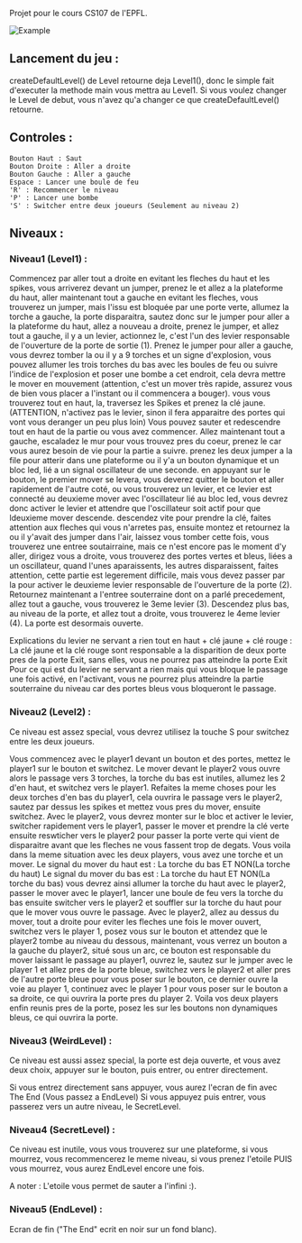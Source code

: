 <!-- language: lang-none -->
Projet pour le cours CS107 de l'EPFL.

![Example](https://zupimages.net/up/20/06/j4mw.png)

## Lancement du jeu :
createDefaultLevel() de Level retourne deja Level1(), donc le simple fait d'executer la methode main vous mettra au Level1.
Si vous voulez changer le Level de debut, vous n'avez qu'a changer ce que createDefaultLevel() retourne.

## Controles :
	Bouton Haut : Saut
	Bouton Droite : Aller a droite
	Bouton Gauche : Aller a gauche
	Espace : Lancer une boule de feu
	'R' : Recommencer le niveau
	'P' : Lancer une bombe
	'S' : Switcher entre deux joueurs (Seulement au niveau 2)

## Niveaux :
###	Niveau1 (Level1) :
Commencez par aller tout a droite en evitant les fleches du haut et les spikes, vous arriverez devant un jumper, prenez le et allez a la plateforme du haut, aller maintenant tout a gauche en evitant les fleches, vous trouverez un jumper, mais l'issu est bloquée par une porte verte, allumez la torche a gauche, la porte disparaitra, sautez donc sur le jumper pour aller a la plateforme du haut, allez a nouveau a droite, prenez le jumper, et allez tout a gauche, il y a un levier, actionnez le, c'est l'un des levier responsable de l'ouverture de la porte de sortie (1).
Prenez le jumper pour aller a gauche, vous devrez tomber la ou il y a 9 torches et un signe d'explosion, vous pouvez allumer les trois torches du bas avec les boules de feu ou suivre l'indice de l'explosion et poser une bombe a cet endroit, cela devra mettre le mover en mouvement (attention, c'est un mover très rapide, assurez vous de bien vous placer a l'instant ou il commencera a bouger).
vous vous trouverez tout en haut, la, traversez les Spikes et prenez la clé jaune. (ATTENTION, n'activez pas le levier, sinon il fera apparaitre des portes qui vont vous deranger un peu plus loin)
Vous pouvez sauter et redescendre tout en haut de la partie ou vous avez commencer.
Allez maintenant tout a gauche, escaladez le mur pour vous trouvez pres du coeur, prenez le car vous aurez besoin de vie pour la partie a suivre.
prenez les deux jumper a la file pour atterir dans une plateforme ou il y'a un bouton dynamique et un bloc led, lié a un signal oscillateur de une seconde.
en appuyant sur le bouton, le premier mover se levera, vous deverez quitter le bouton et aller rapidement de l'autre coté, ou vous trouverez un levier, et ce levier est connecté au deuxieme mover avec l'oscillateur lié au bloc led, vous devrez donc activer le levier et attendre que l'oscillateur soit actif pour que ldeuxieme mover descende.
descendez vite pour prendre la clé, faites attention aux fleches qui vous n'arretes pas, ensuite montez et retournez la ou il y'avait des jumper dans l'air, laissez vous tomber cette fois, vous trouverez une entree soutairraine, mais ce n'est encore pas le moment d'y aller, dirigez vous a droite, vous trouverez des portes vertes et bleus, liées a un oscillateur, quand l'unes aparaissents, les autres disparaissent, faites attention, cette partie est legerement difficile, mais vous devez passer par la pour activer le deuxieme levier responsable de l'ouverture de la porte (2).
Retournez maintenant a l'entree souterraine dont on a parlé precedement, allez tout a gauche, vous trouverez le 3eme levier (3).
Descendez plus bas, au niveau de la porte, et allez tout a droite, vous trouverez le 4eme levier (4).
La porte est desormais ouverte.

Explications du levier ne servant a rien tout en haut + clé jaune + clé rouge :
La clé jaune et la clé rouge sont responsable a la disparition de deux porte pres de la porte Exit, sans elles, vous ne pourrez pas atteindre la porte Exit
Pour ce qui est du levier ne servant a rien mais qui vous bloque le passage une fois activé, en l'activant, vous ne pourrez plus atteindre la partie souterraine du niveau car des portes bleus vous bloqueront le passage.

###	Niveau2 (Level2) :
Ce niveau est assez special, vous devrez utilisez la touche S pour switchez entre les deux joueurs.

Vous commencez avec le player1 devant un bouton et des portes, mettez le player1 sur le bouton et switchez.
Le mover devant le player2 vous ouvre alors le passage vers 3 torches, la torche du bas est inutiles, allumez les 2 d'en haut, et switchez vers le player1.
Refaites la meme choses pour les deux torches d'en bas du player1, cela ouvrira le passage vers le player2, sautez par dessus les spikes et mettez vous pres du mover, ensuite switchez.
Avec le player2, vous devrez monter sur le bloc et activer le levier, switcher rapidement vers le player1, passer le mover et prendre la clé verte ensuite reswticher vers le player2 pour passer la porte verte qui vient de disparaitre avant que les fleches ne vous fassent trop de degats.
Vous voila dans la meme situation avec les deux players, vous avez une torche et un mover.
Le signal du mover du haut est : La torche du bas ET NON(La torche du haut)
Le signal du mover du bas est : La torche du haut ET NON(La torche du bas)
vous devrez ainsi allumer la torche du haut avec le player2, passer le mover avec le player1, lancer une boule de feu vers la torche du bas ensuite switcher vers le player2 et souffler sur la torche du haut pour que le mover vous ouvre le passage.
Avec le player2, allez au dessus du mover, tout a droite pour eviter les fleches une fois le mover ouvert, switchez vers le player 1, posez vous sur le bouton et attendez que le player2 tombe au niveau du dessous, maintenant, vous verrez un bouton a la gauche du player2, situé sous un arc, ce bouton est responsable du mover laissant le passage au player1, ouvrez le, sautez sur le jumper avec le player 1 et allez pres de la porte bleue, switchez vers le player2 et aller pres de l'autre porte bleue pour vous poser sur le bouton, ce dernier ouvre la voie au player 1, continuez avec le player 1 pour vous poser sur le bouton a sa droite, ce qui ouvrira la porte pres du player 2.
Voila vos deux players enfin reunis pres de la porte, posez les sur les boutons non dynamiques bleus, ce qui ouvrira la porte.

###	Niveau3 (WeirdLevel) :
Ce niveau est aussi assez special, la porte est deja ouverte, et vous avez deux choix, appuyer sur le bouton, puis entrer, ou entrer directement.

Si vous entrez directement sans appuyer, vous aurez l'ecran de fin avec The End (Vous passez a EndLevel)
Si vous appuyez puis entrer, vous passerez vers un autre niveau, le SecretLevel.

###	Niveau4 (SecretLevel) :
Ce niveau est inutile, vous vous trouverez sur une plateforme, si vous mourrez, vous recommencerez le meme niveau, si vous prenez l'etoile PUIS vous mourrez, vous aurez EndLevel encore une fois.

A noter : L'etoile vous permet de sauter a l'infini :).

###	Niveau5 (EndLevel) :
Ecran de fin ("The End" ecrit en noir sur un fond blanc).

